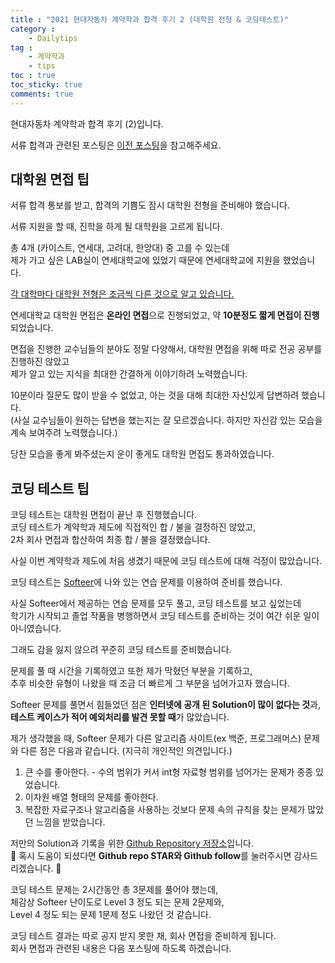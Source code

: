 ```yaml
---
title : "2021 현대자동차 계약학과 합격 후기 2 (대학원 전형 & 코딩테스트)"
category :
    - Dailytips
tag :
    - 계약학과
    - tips
toc : true
toc_sticky: true
comments: true
---  
```


현대자동차 계약학과 합격 후기 (2)입니다.  

서류 합격과 관련된 포스팅은 [이전 포스팅](https://taeyoung96.github.io/dailytips/HNG-1/)을 참고해주세요.  

## 대학원 면접 팁

서류 합격 통보를 받고, 합격의 기쁨도 잠시 대학원 전형을 준비해야 했습니다.  

서류 지원을 할 때, 진학을 하게 될 대학원을 고르게 됩니다.  

총 4개 (카이스트, 연세대, 고려대, 한앙대) 중 고를 수 있는데  
제가 가고 싶은 LAB실이 연세대학교에 있었기 때문에 연세대학교에 지원을 했었습니다.  

<u>각 대학마다 대학원 전형은 조금씩 다른 것으로 알고 있습니다.</u>  

연세대학교 대학원 면접은 **온라인 면접**으로 진행되었고, 약 **10분정도 짧게 면접이 진행**되었습니다.  

면접을 진행한 교수님들의 분야도 정말 다양해서, 대학원 면접을 위해 따로 전공 공부를 진행하진 않았고  
제가 알고 있는 지식을 최대한 간결하게 이야기하려 노력했습니다.  

10분이라 질문도 많이 받을 수 없었고, 아는 것을 대해 최대한 자신있게 답변하려 했습니다.  
(사실 교수님들이 원하는 답변을 했는지는 잘 모르겠습니다. 하지만 자신감 있는 모습을 계속 보여주려 노력했습니다.)  

당찬 모습을 좋게 봐주셨는지 운이 좋게도 대학원 면접도 통과하였습니다.  

## 코딩 테스트 팁  

코딩 테스트는 대학원 면접이 끝난 후 진행했습니다.  
코딩 테스트가 계약학과 제도에 직접적인 합 / 불을 결정하진 않았고,  
2차 회사 면접과 합산하여 최종 합 / 불을 결정했습니다.

사실 이번 계약학과 제도에 처음 생겼기 때문에 코딩 테스트에 대해 걱정이 많았습니다.  

코딩 테스트는 [Softeer](https://softeer.ai/index.do)에 나와 있는 연습 문제를 이용하여 준비를 했습니다.  

사실 Softeer에서 제공하는 연습 문제를 모두 풀고, 코딩 테스트를 보고 싶었는데  
학기가 시작되고 졸업 작품을 병행하면서 코딩 테스트를 준비하는 것이 여간 쉬운 일이 아니였습니다.  

그래도 감을 잃지 않으려 꾸준히 코딩 테스트를 준비했습니다.  

문제를 풀 때 시간을 기록하였고 또한 제가 막혔던 부분을 기록하고,  
추후 비슷한 유형이 나왔을 때 조금 더 빠르게 그 부분을 넘어가고자 했습니다.  

Softeer 문제를 풀면서 힘들었던 점은 **인터넷에 공개 된 Solution이 많이 없다는 것**과,  
**테스트 케이스가 적어 예외처리를 발견 못할 때**가 많았습니다.  

제가 생각했을 때, Softeer 문제가 다른 알고리즘 사이트(ex 백준, 프로그래머스) 문제와 다른 점은 다음과 같습니다. (지극히 개인적인 의견입니다.)  

1. 큰 수를 좋아한다. - 수의 범위가 커서 int형 자료형 범위를 넘어가는 문제가 종종 있었습니다.  
2. 이차원 배열 형태의 문제를 좋아한다.  
3. 복잡한 자료구조나 알고리즘을 사용하는 것보다 문제 속의 규칙을 찾는 문제가 많았던 느낌을 받았습니다.  

저만의 Solution과 기록을 위한 [Github Repository 저장소](https://github.com/Taeyoung96/Algorithm-study/tree/main/Softeer)입니다.  
🤩 혹시 도움이 되셨다면 **Github repo STAR와 Github follow**를 눌러주시면 감사드리겠습니다. 🤩  

코딩 테스트 문제는 2시간동안 총 3문제를 풀어야 했는데,  
체감상 Softeer 난이도로 Level 3 정도 되는 문제 2문제와,  
Level 4 정도 되는 문제 1문제 정도 나왔던 것 같습니다.  

코딩 테스트 결과는 따로 공지 받지 못한 채, 회사 면접을 준비하게 됩니다.  
회사 면접과 관련된 내용은 다음 포스팅에 하도록 하겠습니다.  

















